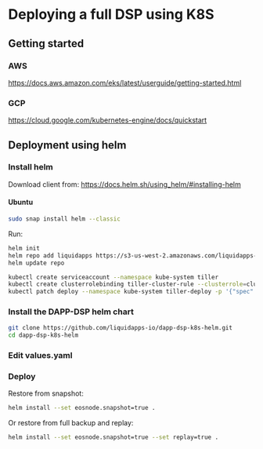 # Deploying a full DSP using K8S

## Getting started
### AWS
https://docs.aws.amazon.com/eks/latest/userguide/getting-started.html

### GCP
https://cloud.google.com/kubernetes-engine/docs/quickstart

## Deployment using helm
### Install helm

Download client from: https://docs.helm.sh/using_helm/#installing-helm
#### Ubuntu
```bash
sudo snap install helm --classic
```

Run:
```bash
helm init
helm repo add liquidapps https://s3-us-west-2.amazonaws.com/liquidapps-helm-charts/
helm update repo

kubectl create serviceaccount --namespace kube-system tiller 
kubectl create clusterrolebinding tiller-cluster-rule --clusterrole=cluster-admin --serviceaccount=kube-system:tiller 
kubectl patch deploy --namespace kube-system tiller-deploy -p '{"spec":{"template":{"spec":{"serviceAccount":"tiller"}}}}'

```

### Install the DAPP-DSP helm chart

```bash
git clone https://github.com/liquidapps-io/dapp-dsp-k8s-helm.git
cd dapp-dsp-k8s-helm
```
### Edit values.yaml

### Deploy
Restore from snapshot:
```bash
helm install --set eosnode.snapshot=true .
```
Or restore from full backup and replay:
```bash
helm install --set eosnode.snapshot=true --set replay=true .
```